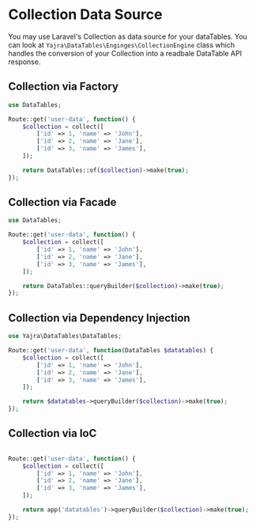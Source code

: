# Collection Data Source

You may use Laravel's Collection as data source for your dataTables.
You can look at `Yajra\DataTables\Enginges\CollectionEngine` class which handles the conversion of your Collection into a readbale DataTable API response.

<a name="factory"></a>
## Collection via Factory

```php
use DataTables;

Route::get('user-data', function() {
	$collection = collect([
		['id' => 1, 'name' => 'John'],
		['id' => 2, 'name' => 'Jane'],
		['id' => 3, 'name' => 'James'],
	]);

	return DataTables::of($collection)->make(true);
});
```

<a name="facade"></a>
## Collection via Facade

```php
use DataTables;

Route::get('user-data', function() {
	$collection = collect([
		['id' => 1, 'name' => 'John'],
		['id' => 2, 'name' => 'Jane'],
		['id' => 3, 'name' => 'James'],
	]);

	return DataTables::queryBuilder($collection)->make(true);
});
```

<a name="dependency-injection"></a>
## Collection via Dependency Injection

```php
use Yajra\DataTables\DataTables;

Route::get('user-data', function(DataTables $datatables) {
	$collection = collect([
		['id' => 1, 'name' => 'John'],
		['id' => 2, 'name' => 'Jane'],
		['id' => 3, 'name' => 'James'],
	]);

	return $datatables->queryBuilder($collection)->make(true);
});
```
<a name="ioc"></a>
## Collection via IoC

```php

Route::get('user-data', function() {
	$collection = collect([
		['id' => 1, 'name' => 'John'],
		['id' => 2, 'name' => 'Jane'],
		['id' => 3, 'name' => 'James'],
	]);

	return app('datatables')->queryBuilder($collection)->make(true);
});
```
